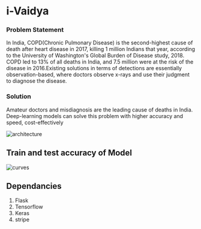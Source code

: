 # i-Vaidya


### Problem Statement
In India, COPD(Chronic Pulmonary Disease) is the second-highest cause of death after heart disease in 2017, killing 1 million Indians that year, according to the University of Washington's Global Burden of Disease study, 2018. COPD led to 13% of all deaths in India, and 7.5 million were at the risk of the disease in 2016.Existing solutions in terms of detections are essentially observation-based, where doctors observe x-rays and use their judgment to diagnose the disease. 

### Solution
Amateur doctors and misdiagnosis are the leading cause of deaths in India. Deep-learning models can solve this problem with higher accuracy and speed, cost-effectively

![architecture](https://user-images.githubusercontent.com/30438352/65827811-c1cc6f00-e2b1-11e9-8588-ac8d47a476ea.png)


## Train and test accuracy of Model

![curves](https://user-images.githubusercontent.com/30438352/65827847-31425e80-e2b2-11e9-99cf-fb8a9bcfca83.png)


## Dependancies
1) Flask
2) Tensorflow
3) Keras
4) stripe


